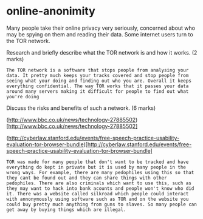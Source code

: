 online-anonimity
================

Many people take their online privacy very seriously, concerned about who may be spying on them and reading their data. Some internet users turn to the TOR network.

Research and briefly describe what the TOR network is and how it works. (2 marks)

```
The TOR network is a software that stops people from analysing your data. It pretty much keeps your tracks covered and stop people from seeing what your doing and finding out who you are. Overall it keeps everything confidential. The way TOR works that it passes your data around many servers making it difficult for people to find out what you're doing
```

Discuss the risks and benefits of such a network. (6 marks)

(http://www.bbc.co.uk/news/technology-27885502)[http://www.bbc.co.uk/news/technology-27885502]

(http://cyberlaw.stanford.edu/events/free-speech-practice-usability-evaluation-tor-browser-bundle)[http://cyberlaw.stanford.edu/events/free-speech-practice-usability-evaluation-tor-browser-bundle]


```
TOR was made for many people that don't want to be tracked and have everything do kept in private but it is used by many people in the wrong ways. For example, there are many pedophiles using this so that they cant be found out and they can share things with other pedophiles. There are also criminals which want to use this, such as they may want to hack into bank acounts and people won't know who did it. There was a website called silkroad which people could interact with annonymously using software such as TOR and on the website you could buy pretty much anything from guns to slaves. So many people can get away by buying things which are illegal.
```
